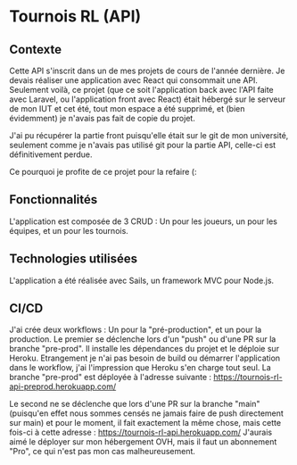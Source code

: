 # Tournois RL (API)

## Contexte
Cette API s'inscrit dans un de mes projets de cours de l'année dernière. Je devais réaliser une application avec React qui consommait une API. Seulement voilà, ce projet (que ce soit l'application back avec l'API faite avec Laravel, ou l'application front avec React) était hébergé sur le serveur de mon IUT et cet été, tout mon espace a été supprimé, et (bien évidemment) je n'avais pas fait de copie du projet.

J'ai pu récupérer la partie front puisqu'elle était sur le git de mon université, seulement comme je n'avais pas utilisé git pour la partie API, celle-ci est définitivement perdue.

Ce pourquoi je profite de ce projet pour la refaire (:

## Fonctionnalités
L'application est composée de 3 CRUD : Un pour les joueurs, un pour les équipes, et un pour les tournois.

## Technologies utilisées
L'application a été réalisée avec Sails, un framework MVC pour Node.js.

## CI/CD
J'ai crée deux workflows : Un pour la "pré-production", et un pour la production.
Le premier se déclenche lors d'un "push" ou d'une PR sur la branche "pre-prod". Il installe les dépendances du projet et le déploie sur Heroku. Etrangement je n'ai pas besoin de build ou démarrer l'application dans le workflow, j'ai l'impression que Heroku s'en charge tout seul. La branche "pre-prod" est déployée à l'adresse suivante : https://tournois-rl-api-preprod.herokuapp.com/

Le second ne se déclenche que lors d'une PR sur la branche "main" (puisqu'en effet nous sommes censés ne jamais faire de push directement sur main) et pour le moment, il fait exactement la même chose, mais cette fois-ci à cette adresse : https://tournois-rl-api.herokuapp.com/
J'aurais aimé le déployer sur mon hébergement OVH, mais il faut un abonnement "Pro", ce qui n'est pas mon cas malheureusement.
